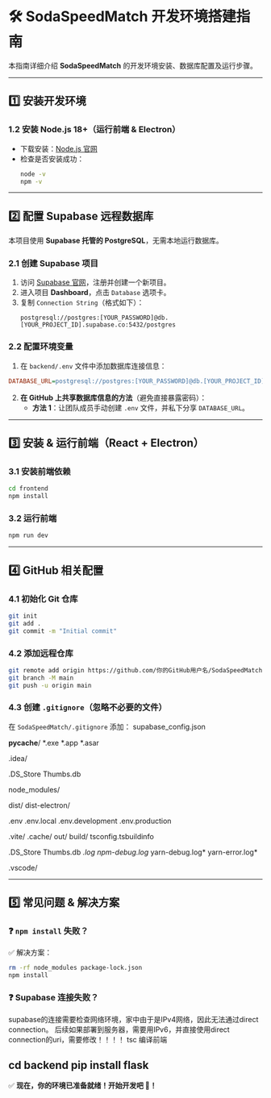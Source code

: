# 🛠️ SodaSpeedMatch 开发环境搭建指南

本指南详细介绍 **SodaSpeedMatch** 的开发环境安装、数据库配置及运行步骤。

---

## 1️⃣ **安装开发环境**

### 1.2 **安装 Node.js 18+**（运行前端 & Electron）

- 下载安装：[Node.js 官网](https://nodejs.org/)
- 检查是否安装成功：
  ```bash
  node -v
  npm -v
  ```

---

## 2️⃣ **配置 Supabase 远程数据库**

本项目使用 **Supabase 托管的 PostgreSQL**，无需本地运行数据库。

### 2.1 **创建 Supabase 项目**

1. 访问 [Supabase 官网](https://supabase.com/)，注册并创建一个新项目。
2. 进入项目 **Dashboard**，点击 `Database` 选项卡。
3. 复制 `Connection String`（格式如下）：
   ```
   postgresql://postgres:[YOUR_PASSWORD]@db.[YOUR_PROJECT_ID].supabase.co:5432/postgres
   ```

### 2.2 **配置环境变量**

1. 在 `backend/.env` 文件中添加数据库连接信息：

```ini
DATABASE_URL=postgresql://postgres:[YOUR_PASSWORD]@db.[YOUR_PROJECT_ID].supabase.co:5432/postgres
```

2. **在 GitHub 上共享数据库信息的方法**（避免直接暴露密码）：
   - **方法 1**：让团队成员手动创建 `.env` 文件，并私下分享 `DATABASE_URL`。

---

## 3️⃣ **安装 & 运行前端（React + Electron）**

### 3.1 **安装前端依赖**

```bash
cd frontend
npm install
```

### 3.2 **运行前端**

```bash
npm run dev
```

---

## 4️⃣ **GitHub 相关配置**

### 4.1 **初始化 Git 仓库**

```bash
git init
git add .
git commit -m "Initial commit"
```

### 4.2 **添加远程仓库**

```bash
git remote add origin https://github.com/你的GitHub用户名/SodaSpeedMatch.git
git branch -M main
git push -u origin main
```

### 4.3 **创建 ****`.gitignore`****（忽略不必要的文件）**

在 `SodaSpeedMatch/.gitignore` 添加：
supabase_config.json

__pycache__/
*.exe
*.app
*.asar

.idea/

.DS_Store
Thumbs.db

node_modules/

dist/
dist-electron/

.env
.env.local
.env.development
.env.production

.vite/
.cache/
out/
build/
tsconfig.tsbuildinfo

.DS_Store
Thumbs.db
*.log
npm-debug.log*
yarn-debug.log*
yarn-error.log*

.vscode/

---

## 5️⃣ **常见问题 & 解决方案**

### ❓ `npm install` 失败？

✅ 解决方案：

```bash
rm -rf node_modules package-lock.json
npm install
```

### ❓ Supabase 连接失败？
supabase的连接需要检查网络环境，家中由于是IPv4网络，因此无法通过direct connection。
后续如果部署到服务器，需要用IPv6，并直接使用direct connection的uri，需要修改！！！！
tsc 编译前端

cd backend
pip install flask
---

✅ **现在，你的环境已准备就绪！开始开发吧 🚀！**

